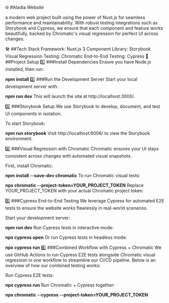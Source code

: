 🌐 #Aladia Website




 a modern web project built using the power of Nuxt.js for seamless performance and maintainability. With robust testing integrations such as Storybook and Cypress, we ensure that each component and feature works beautifully, backed by Chromatic's visual regression for perfect UI across changes.

🛠️ ##Tech Stack
Framework: Nuxt.js 3
Component Library: Storybook
Visual Regression Testing: Chromatic
End-to-End Testing: Cypress
🚀 ##Project Setup
1️⃣ ###Install Dependencies
Ensure you have Node.js installed, then run:

**npm install**
2️⃣ ###Run the Development Server
Start your local development server with:

**npm run dev**
This will launch the site at http://localhost:3000/.

3️⃣ ###Storybook Setup
We use Storybook to develop, document, and test UI components in isolation.

To start Storybook:

**npm run storybook**
Visit http://localhost:6006/ to view the Storybook environment.

4️⃣ ###Visual Regression with Chromatic
Chromatic ensures your UI stays consistent across changes with automated visual snapshots.

First, install Chromatic:

**npm install --save-dev chromatic**
To run Chromatic visual tests:

**npx chromatic --project-token=YOUR_PROJECT_TOKEN**
Replace YOUR_PROJECT_TOKEN with your actual Chromatic project token.

5️⃣ ###Cypress End-to-End Testing
We leverage Cypress for automated E2E tests to ensure the website works flawlessly in real-world scenarios.

Start your development server:

**npm run dev**
Run Cypress tests in interactive mode:


**npx cypress open**
Or run Cypress tests in headless mode:


**npx cypress run**
6️⃣ ###Combined Workflow with Cypress + Chromatic
We use GitHub Actions to run Cypress E2E tests alongside Chromatic visual regression in one workflow to streamline our CI/CD pipeline. Below is an overview of how our combined testing works:

Run Cypress E2E tests:

**npx cypress run**
Run Chromatic + Cypress together:

**npx chromatic --cypress --project-token=YOUR_PROJECT_TOKEN**
